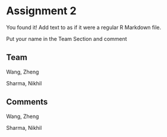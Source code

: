 # Assignment 2

You found it!  Add text to as if it were a regular R Markdown file.

Put your name in the Team Section and comment

## Team

Wang, Zheng

Sharma, Nikhil

## Comments

Wang, Zheng

Sharma, Nikhil
